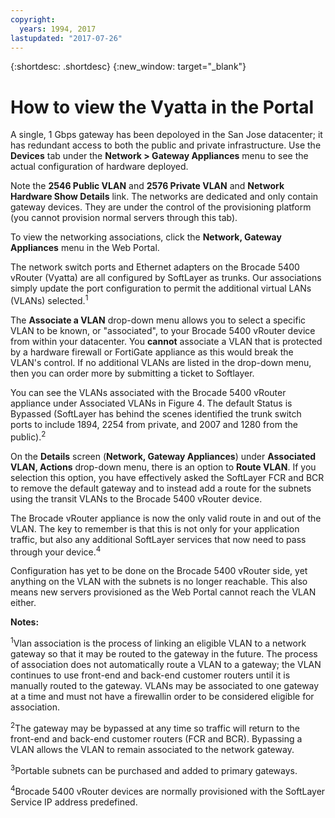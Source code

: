 ```yaml
---
copyright:
  years: 1994, 2017
lastupdated: "2017-07-26"
---
```


{:shortdesc: .shortdesc}
{:new_window: target="_blank"}

# How to view the Vyatta in the Portal

A single, 1 Gbps gateway has been depoloyed in the San Jose datacenter; it has redundant access to both the public and private infrastructure. Use the **Devices** tab under the **Network > Gateway Appliances** menu to see the actual configuration of hardware deployed.

Note the **2546 Public VLAN** and **2576 Private VLAN** and **Network Hardware Show Details** link. The networks are dedicated and only contain gateway devices. They are under the control of the provisioning platform (you cannot provision normal servers through this tab).

To view the networking associations, click the **Network, Gateway Appliances** menu in the Web Portal.

The network switch ports and Ethernet adapters on the Brocade 5400 vRouter (Vyatta) are all configured by SoftLayer as trunks. Our associations simply update the port configuration to permit the additional virtual LANs (VLANs) selected.<sup>1</sup>

The **Associate a VLAN** drop-down menu allows you to select a specific VLAN to be known, or "associated", to your Brocade 5400 vRouter device from within your datacenter. You **cannot** associate a VLAN that is protected by a hardware firewall or FortiGate appliance as this would break the VLAN's control. If no additional VLANs are listed in the drop-down menu, then you can order more by submitting a ticket to Softlayer.

You can see the VLANs associated with the Brocade 5400 vRouter appliance under Associated VLANs in Figure 4. The default Status is Bypassed (SoftLayer has behind the scenes identified the trunk switch ports to include 1894, 2254 from private, and 2007 and 1280 from the public).<sup>2</sup>

On the **Details** screen (**Network, Gateway Appliances**) under **Associated VLAN, Actions** drop-down menu, there is an option to **Route VLAN**. If you selection this option, you have effectively asked the SoftLayer FCR and BCR to remove the default gateway and to instead add a route for the subnets using the transit VLANs to the Brocade 5400 vRouter device.

The Brocade vRouter appliance is now the only valid route in and out of the VLAN. The key to remember is that this is not only for your application traffic, but also any additional SoftLayer services that now need to pass through your device.<sup>4</sup>

Configuration has yet to be done on the Brocade 5400 vRouter side, yet anything on the VLAN with the subnets is no longer reachable. This also means new servers provisioned as the Web Portal cannot reach the VLAN either.

**Notes:**

<sup>1</sup>Vlan association is the process of linking an eligible VLAN to a network gateway so that it may be routed to the gateway in the future. The process of association does not automatically route a VLAN to a gateway; the VLAN continues to use front-end and back-end customer routers until it is manually routed to the gateway. VLANs may be associated to one gateway at a time and must not have a firewallin order to be considered eligible for association.

<sup>2</sup>The gateway may be bypassed at any time so traffic will return to the front-end and back-end customer routers (FCR and BCR). Bypassing a VLAN allows the VLAN to remain associated to the network gateway.

<sup>3</sup>Portable subnets can be purchased and added to primary gateways.

<sup>4</sup>Brocade 5400 vRouter devices are normally provisioned with the SoftLayer Service IP address predefined.